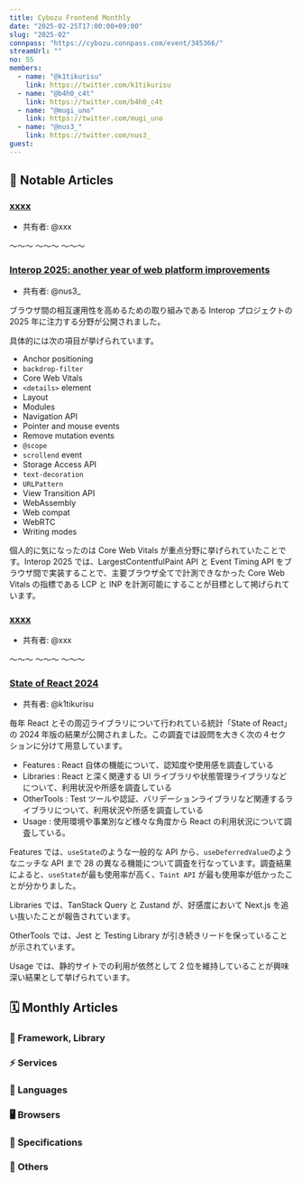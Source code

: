 ```yaml
---
title: Cybozu Frontend Monthly
date: "2025-02-25T17:00:00+09:00"
slug: "2025-02"
connpass: "https://cybozu.connpass.com/event/345366/"
streamUrl: ""
no: 55
members:
  - name: "@k1tikurisu"
    link: https://twitter.com/k1tikurisu
  - name: "@b4h0_c4t"
    link: https://twitter.com/b4h0_c4t
  - name: "@mugi_uno"
    link: https://twitter.com/mugi_uno
  - name: "@nus3_"
    link: https://twitter.com/nus3_
guest:
---
```


## 👀 Notable Articles

### [xxxx](https://example.com/)

- 共有者: @xxx

〜〜〜
〜〜〜
〜〜〜

### [Interop 2025: another year of web platform improvements](https://web.dev/blog/interop-2025?hl=en)

- 共有者: @nus3\_

ブラウザ間の相互運用性を高めるための取り組みである Interop プロジェクトの 2025 年に注力する分野が公開されました。

具体的には次の項目が挙げられています。

- Anchor positioning
- `backdrop-filter`
- Core Web Vitals
- `<details>` element
- Layout
- Modules
- Navigation API
- Pointer and mouse events
- Remove mutation events
- `@scope`
- `scrollend` event
- Storage Access API
- `text-decoration`
- `URLPattern`
- View Transition API
- WebAssembly
- Web compat
- WebRTC
- Writing modes

個人的に気になったのは Core Web Vitals が重点分野に挙げられていたことです。Interop 2025 では、LargestContentfulPaint API と Event Timing API をブラウザ間で実装することで、主要ブラウザ全てで計測できなかった Core Web Vitals の指標である LCP と INP を計測可能にすることが目標として掲げられています。

### [xxxx](https://example.com/)

- 共有者: @xxx

〜〜〜
〜〜〜
〜〜〜

### [State of React 2024](https://2024.stateofreact.com/ja-JP/)

- 共有者: @k1tikurisu

毎年 React とその周辺ライブラリについて行われている統計「State of React」の 2024 年版の結果が公開されました。この調査では設問を大きく次の４セクションに分けて用意しています。

- Features : React 自体の機能について、認知度や使用感を調査している
- Libraries : React と深く関連する UI ライブラリや状態管理ライブラリなどについて、利用状況や所感を調査している
- OtherTools : Test ツールや認証、バリデーションライブラリなど関連するライブラリについて、利用状況や所感を調査している
- Usage : 使用環境や事業別など様々な角度から React の利用状況について調査している。

Features では、`useState`のような一般的な API から、`useDeferredValue`のようなニッチな API まで 28 の異なる機能について調査を行なっています。調査結果によると、`useState`が最も使用率が高く、`Taint API` が最も使用率が低かったことが分かりました。

Libraries では、TanStack Query と Zustand が、好感度において Next.js を追い抜いたことが報告されています。

OtherTools では、Jest と Testing Library が引き続きリードを保っていることが示されています。

Usage では、静的サイトでの利用が依然として 2 位を維持していることが興味深い結果として挙げられています。

## 🗓 Monthly Articles

### 📖 Framework, Library

### ⚡️ Services

### 💬 Languages

### 🖥 Browsers

### 📝 Specifications

### 🦆 Others
